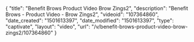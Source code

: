 {
    "title": "Benefit Brows  Product Video  Brow Zings2",
    "description": "Benefit Brows - Product Video - Brow Zings2",
    "videoid": "107364860",
    "date_created": "1501613397",
    "date_modified": "1501613397",
    "type": "captivate",
    "layout": "video",
    "url": "\/v\/benefit-brows-product-video-brow-zings2\/107364860"
}
